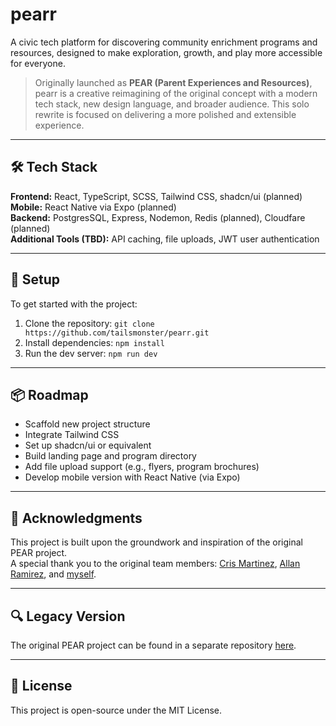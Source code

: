 # pearr

A civic tech platform for discovering community enrichment programs and resources, designed to make exploration, growth, and play more accessible for everyone.

> Originally launched as **PEAR (Parent Experiences and Resources)**, pearr is a creative reimagining of the original concept with a modern tech stack, new design language, and broader audience. This solo rewrite is focused on delivering a more polished and extensible experience.

---

## 🛠️ Tech Stack

**Frontend:** React, TypeScript, SCSS, Tailwind CSS, shadcn/ui (planned)  
**Mobile:** React Native via Expo (planned)  
**Backend:** PostgresSQL, Express, Nodemon, Redis (planned), Cloudfare (planned)  
**Additional Tools (TBD):** API caching, file uploads, JWT user authentication  

---

## 🚀 Setup

To get started with the project:

1.  Clone the repository:
    `git clone https://github.com/tailsmonster/pearr.git`
2.  Install dependencies:
    `npm install`
3.  Run the dev server:
    `npm run dev`

---

## 📦 Roadmap

* Scaffold new project structure
* Integrate Tailwind CSS
* Set up shadcn/ui or equivalent
* Build landing page and program directory
* Add file upload support (e.g., flyers, program brochures)
* Develop mobile version with React Native (via Expo)

---

## 🧾 Acknowledgments

This project is built upon the groundwork and inspiration of the original PEAR project.  
A special thank you to the original team members: [Cris Martinez](https://github.com/CrisM05), [Allan Ramirez](https://github.com/tailsmonster), and [myself](https://github.com/tailsmonster).

---

## 🔍 Legacy Version

The original PEAR project can be found in a separate repository [here](https://github.com/NCA-Association/PEAR).

---

## 🧭 License

This project is open-source under the MIT License.
